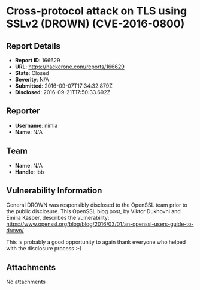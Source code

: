 # Cross-protocol attack on TLS using SSLv2 (DROWN) (CVE-2016-0800)

## Report Details
- **Report ID**: 166629
- **URL**: https://hackerone.com/reports/166629
- **State**: Closed
- **Severity**: N/A
- **Submitted**: 2016-09-07T17:34:32.879Z
- **Disclosed**: 2016-09-21T17:50:33.692Z

## Reporter
- **Username**: nimia
- **Name**: N/A

## Team
- **Name**: N/A
- **Handle**: ibb

## Vulnerability Information
General DROWN was responsibly disclosed to the OpenSSL team prior to the public disclosure.
This OpenSSL blog post, by Viktor Dukhovni and Emilia Käsper, describes the vulnerability:
https://www.openssl.org/blog/blog/2016/03/01/an-openssl-users-guide-to-drown/

This is probably a good opportunity to again thank everyone who helped with the disclosure process :-)

## Attachments
No attachments

